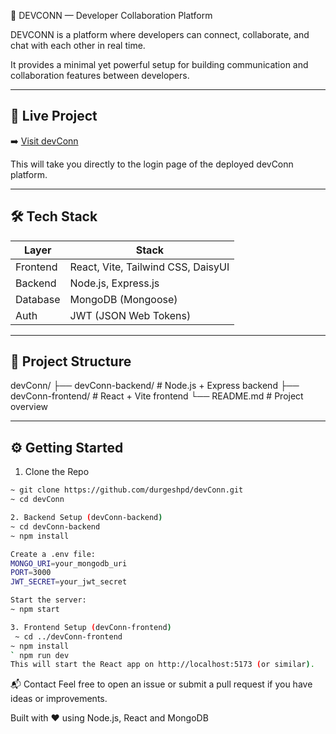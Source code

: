 🚀 DEVCONN — Developer Collaboration Platform

DEVCONN is a platform where developers can connect, collaborate, and chat with each other in real time.

It provides a minimal yet powerful setup for building communication and collaboration features between developers.

---

## 🔗 Live Project

➡️ [Visit devConn](http://51.21.190.33/devconn/)

This will take you directly to the login page of the deployed devConn platform.

---

## 🛠️ Tech Stack

| Layer     | Stack                              |
|-----------|-------------------------------------|
| Frontend  | React, Vite, Tailwind CSS, DaisyUI |
| Backend   | Node.js, Express.js                |
| Database  | MongoDB (Mongoose)                 |
| Auth      | JWT (JSON Web Tokens)              |

---

## 📁 Project Structure

devConn/
├── devConn-backend/ # Node.js + Express backend
├── devConn-frontend/ # React + Vite frontend
└── README.md # Project overview


---

## ⚙️ Getting Started

1. Clone the Repo

```bash
~ git clone https://github.com/durgeshpd/devConn.git
~ cd devConn

2. Backend Setup (devConn-backend)
~ cd devConn-backend
~ npm install

Create a .env file:
MONGO_URI=your_mongodb_uri
PORT=3000
JWT_SECRET=your_jwt_secret

Start the server:
~ npm start

3. Frontend Setup (devConn-frontend) 
 ~ cd ../devConn-frontend
~ npm install
` npm run dev
This will start the React app on http://localhost:5173 (or similar).
```

📬 Contact
Feel free to open an issue or submit a pull request if you have ideas or improvements.

Built with ❤️ using Node.js, React and MongoDB
